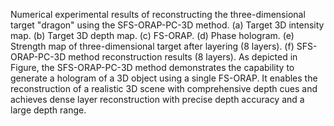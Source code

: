 Numerical experimental results of reconstructing the three-dimensional target "dragon" using the SFS-ORAP-PC-3D method. (a) Target 3D intensity map. (b) Target 3D depth map. (c) FS-ORAP. (d) Phase hologram. (e) Strength map of three-dimensional target after layering (8 layers). (f) SFS-ORAP-PC-3D method reconstruction results (8 layers).
As depicted in Figure, the SFS-ORAP-PC-3D method demonstrates the capability to generate a hologram of a 3D object using a single FS-ORAP. It enables the reconstruction of a realistic 3D scene with comprehensive depth cues and achieves dense layer reconstruction with precise depth accuracy and a large depth range.
